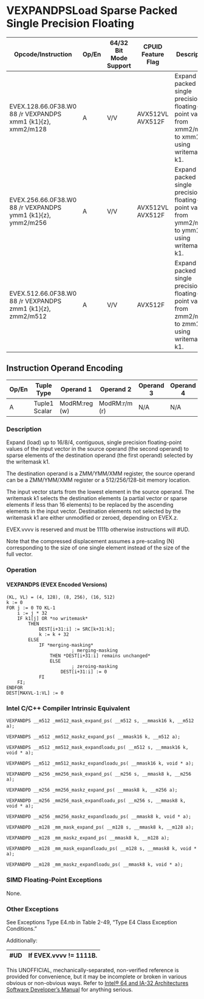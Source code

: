 # VEXPANDPS**Load Sparse Packed Single Precision Floating**

| Opcode/Instruction                                          | Op/En | 64/32 Bit Mode Support | CPUID Feature Flag | Description                                                                                     |
| ----------------------------------------------------------- | ----- | ---------------------- | ------------------ | ----------------------------------------------------------------------------------------------- |
| EVEX.128.66.0F38.W0 88 /r VEXPANDPS xmm1 {k1}{z}, xmm2/m128 | A     | V/V                    | AVX512VL AVX512F   | Expand packed single precision floating-point values from xmm2/m128 to xmm1 using writemask k1. |
| EVEX.256.66.0F38.W0 88 /r VEXPANDPS ymm1 {k1}{z}, ymm2/m256 | A     | V/V                    | AVX512VL AVX512F   | Expand packed single precision floating-point values from ymm2/m256 to ymm1 using writemask k1. |
| EVEX.512.66.0F38.W0 88 /r VEXPANDPS zmm1 {k1}{z}, zmm2/m512 | A     | V/V                    | AVX512F            | Expand packed single precision floating-point values from zmm2/m512 to zmm1 using writemask k1. |

## Instruction Operand Encoding

| Op/En | Tuple Type    | Operand 1     | Operand 2     | Operand 3 | Operand 4 |
| ----- | ------------- | ------------- | ------------- | --------- | --------- |
| A     | Tuple1 Scalar | ModRM:reg (w) | ModRM:r/m (r) | N/A       | N/A       |

### Description

Expand (load) up to 16/8/4, contiguous, single precision floating-point values of the input vector in the source operand (the second operand) to sparse elements of the destination operand (the first operand) selected by the writemask k1.

The destination operand is a ZMM/YMM/XMM register, the source operand can be a ZMM/YMM/XMM register or a 512/256/128-bit memory location.

The input vector starts from the lowest element in the source operand. The writemask k1 selects the destination elements (a partial vector or sparse elements if less than 16 elements) to be replaced by the ascending elements in the input vector. Destination elements not selected by the writemask k1 are either unmodified or zeroed, depending on EVEX.z.

EVEX.vvvv is reserved and must be 1111b otherwise instructions will #​​​UD.

Note that the compressed displacement assumes a pre-scaling (N) corresponding to the size of one single element instead of the size of the full vector.

### Operation

#### VEXPANDPS (EVEX Encoded Versions)

```
(KL, VL) = (4, 128), (8, 256), (16, 512)
k := 0
FOR j := 0 TO KL-1
    i := j * 32
    IF k1[j] OR *no writemask*
        THEN
            DEST[i+31:i] := SRC[k+31:k];
            k := k + 32
        ELSE
            IF *merging-masking*
                        ; merging-masking
                THEN *DEST[i+31:i] remains unchanged*
                ELSE
                        ; zeroing-masking
                    DEST[i+31:i] := 0
            FI
    FI;
ENDFOR
DEST[MAXVL-1:VL] := 0

```

### Intel C/C++ Compiler Intrinsic Equivalent

```
VEXPANDPS __m512 _mm512_mask_expand_ps( __m512 s, __mmask16 k, __m512 a);

```

```
VEXPANDPS __m512 _mm512_maskz_expand_ps( __mmask16 k, __m512 a);

```

```
VEXPANDPS __m512 _mm512_mask_expandloadu_ps( __m512 s, __mmask16 k, void * a);

```

```
VEXPANDPS __m512 _mm512_maskz_expandloadu_ps( __mmask16 k, void * a);

```

```
VEXPANDPD __m256 _mm256_mask_expand_ps( __m256 s, __mmask8 k, __m256 a);

```

```
VEXPANDPD __m256 _mm256_maskz_expand_ps( __mmask8 k, __m256 a);

```

```
VEXPANDPD __m256 _mm256_mask_expandloadu_ps( __m256 s, __mmask8 k, void * a);

```

```
VEXPANDPD __m256 _mm256_maskz_expandloadu_ps( __mmask8 k, void * a);

```

```
VEXPANDPD __m128 _mm_mask_expand_ps( __m128 s, __mmask8 k, __m128 a);

```

```
VEXPANDPD __m128 _mm_maskz_expand_ps( __mmask8 k, __m128 a);

```

```
VEXPANDPD __m128 _mm_mask_expandloadu_ps( __m128 s, __mmask8 k, void * a);

```

```
VEXPANDPD __m128 _mm_maskz_expandloadu_ps( __mmask8 k, void * a);

```

### SIMD Floating-Point Exceptions

None.

### Other Exceptions

See Exceptions Type E4.nb in Table 2-49, “Type E4 Class Exception Conditions.”

Additionally:

| #​​​UD | If EVEX.vvvv != 1111B. |
| ------ | ---------------------- |

This UNOFFICIAL, mechanically-separated, non-verified reference is provided for convenience, but it may be
incomplete or broken in various obvious or non-obvious
ways. Refer to [Intel® 64 and IA-32 Architectures Software Developer’s Manual](https://software.intel.com/en-us/download/intel-64-and-ia-32-architectures-sdm-combined-volumes-1-2a-2b-2c-2d-3a-3b-3c-3d-and-4) for anything serious.

